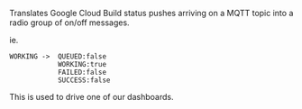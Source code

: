 Translates Google Cloud Build status pushes arriving on a MQTT topic into a radio group of on/off messages.

ie.
```
WORKING ->  QUEUED:false
            WORKING:true
            FAILED:false
            SUCCESS:false
```

This is used to drive one of our dashboards.

